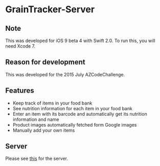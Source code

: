 # GrainTracker-Server

## Note
This was developed for iOS 9 beta 4 with Swift 2.0. To run this, you will need Xcode 7.

## Reason for development
This was developed for the 2015 July AZCodeChallenge.

## Features
- Keep track of items in your food bank
- See nutrition information for each item in your food bank
- Enter an item with its barcode and automatically get its nutrition information and name
- Product images automatically fetched form Google images
- Manually add your own items

## Server
Please see [this](https://github.com/NathanFlurry/GrainTracker-Server) for the server.
